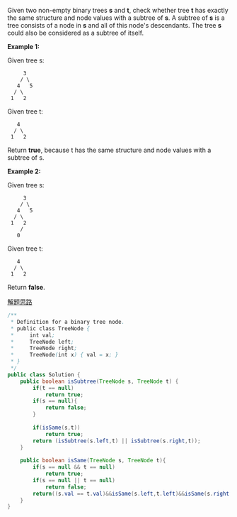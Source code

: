 Given two non-empty binary trees **s** and **t**, check whether tree **t** has exactly the same structure and node values with a subtree of **s**. A subtree of **s** is a tree consists of a node in **s** and all of this node's descendants. The tree **s** could also be considered as a subtree of itself.

**Example 1:**

Given tree s:

```
     3
    / \
   4   5
  / \
 1   2
```

Given tree t:
```
   4 
  / \
 1   2
```

Return **true**, because t has the same structure and node values with a subtree of s.

**Example 2:**

Given tree s:
```
     3
    / \
   4   5
  / \
 1   2
    /
   0
```

Given tree t:
```
   4
  / \
 1   2
```

Return **false**.

[解题思路](http://www.cnblogs.com/grandyang/p/6828687.html)

```java
/**
 * Definition for a binary tree node.
 * public class TreeNode {
 *     int val;
 *     TreeNode left;
 *     TreeNode right;
 *     TreeNode(int x) { val = x; }
 * }
 */
public class Solution {
    public boolean isSubtree(TreeNode s, TreeNode t) {
        if(t == null)
            return true;
        if(s == null){
            return false;
        }
        
        if(isSame(s,t))
            return true;
        return (isSubtree(s.left,t) || isSubtree(s.right,t));
    }
    
    public boolean isSame(TreeNode s, TreeNode t){
        if(s == null && t == null)
            return true;
        if(s == null || t == null)
            return false;
        return((s.val == t.val)&&isSame(s.left,t.left)&&isSame(s.right,t.right));
    }
}
```
